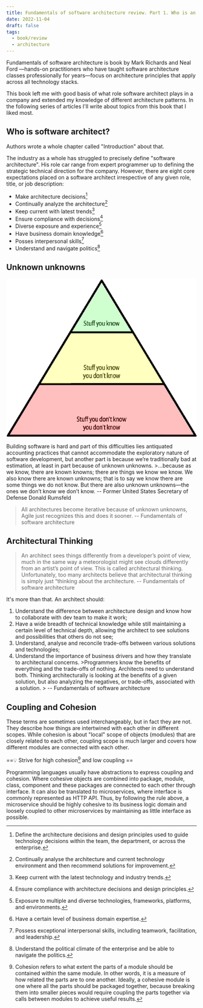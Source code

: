 ```yaml
---
title: Fundamentals of software architecture review. Part 1. Who is an Architect?
date: 2022-11-04
draft: false
tags:
  - book/review
  - architecture
---
```


Fundamentals of software architecture is book by Mark Richards and Neal Ford —hands-on practitioners who have taught software architecture classes professionally for years—focus on architecture principles that apply across all technology stacks.

This book left me with good basis of what role software architect plays in a company and extended my knowledge of different architecture patterns. In the following series of articles I'll write about topics from this book that I liked most.

## Who is software architect?

Authors wrote a whole chapter called "Introduction" about that.

The industry as a whole has struggled to precisely define "software architecture". His role car range from expert programmer up to defining the strategic technical direction for the company. However, there are eight core expectations placed on a software architect irrespective of any given role, title, or job description:

* Make architecture decisions[^1]
* Continually analyze the architecture[^2]
* Keep current with latest trends[^3]
* Ensure compliance with decisions[^4]
* Diverse exposure and experience[^5]
* Have business domain knowledge[^6]
* Posses interpersonal skills[^7]
* Understand and navigate politics[^8]

## Unknown unknowns

![knowledge pyramid](images/unknowns.png)

Building software is hard and part of this difficulties lies antiquated accounting practices that cannot accommodate the exploratory nature of software development, but another part is because we’re traditionally bad at estimation, at least in part because of unknown unknowns.
\>…because as we know, there are known knowns; there are things we know we know. We also know there are known unknowns; that is to say we know there are some things we do not know. But there are also unknown unknowns—the ones we don’t know we don’t know.
-- Former United States Secretary of Defense Donald Rumsfeld

 > 
 > All architectures become iterative because of unknown unknowns, Agile just recognizes this and does it sooner.
 > -- Fundamentals of software architecture

## Architectural Thinking

 > 
 > An architect sees things differently from a developer’s point of view, much in the same way a meteorologist might see clouds differently from an artist’s point of view. This is called architectural thinking. Unfortunately, too many architects believe that architectural thinking is simply just “thinking about the architecture.
 > -- Fundamentals of software architecture

It's more than that. An architect should:

1. Understand the difference between architecture design and know how to collaborate with dev team to make it work;
1. Have a wide breadth of technical knowledge while still maintaining a certain level of technical depth, allowing the architect to see solutions and possibilities that others do not see;
1. Understand, analyse and reconcile trade-offs between various solutions and technologies;
1. Understand the importance of business drivers and how they translate to architectural concerns.
   \>Programmers know the benefits of everything and the trade-offs of nothing. Architects need to understand both. Thinking architecturally is looking at the benefits of a given solution, but also analyzing the negatives, or trade-offs, associated with a solution.
   \>	-- Fundamentals of software architecture

## Coupling and Cohesion

These terms are sometimes used interchangeably, but in fact they are not. They describe how things are intertwined with each other in different scopes. While cohesion is about "local" scope of objects (modules) that are closely related to each other, coupling scope is much larger and covers how different modules are connected with each other.

==💡 Strive for high cohesion[^9] and low coupling ==

Programming languages usually have abstractions to express coupling and cohesion. Where cohesive objects are combined into package, module, class, component and these packages are connected to each other through interface.
It can also be translated to microservices, where interface is commonly represented as HTTP API. Thus, by following the rule above, a microservice should be highly cohesive to its business logic domain and loosely coupled to other microservices by maintaining as little interface as possible.

[^1]: Define the architecture decisions and design principles used to guide technology decisions within the team, the department, or across the enterprise.
[^2]:Continually analyse the architecture and current technology environment and then recommend solutions for improvement.
[^3]:Keep current with the latest technology and industry trends.
[^4]:Ensure compliance with architecture decisions and design principles.
[^5]:Exposure to multiple and diverse technologies, frameworks, platforms, and environments.
[^6]:Have a certain level of business domain expertise.
[^7]:Possess exceptional interpersonal skills, including teamwork, facilitation, and leadership.
[^8]:Understand the political climate of the enterprise and be able to navigate the politics.
[^9]:Cohesion refers to what extent the parts of a module should be contained within the same module. In other words, it is a measure of how related the parts are to one another. Ideally, a cohesive module is one where all the parts should be packaged together, because breaking them into smaller pieces would require coupling the parts together via calls between modules to achieve useful results.
